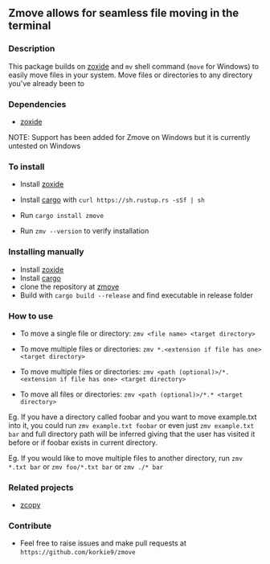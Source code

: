 ## Zmove allows for seamless file moving in the terminal

### Description
This package builds on [zoxide](https://github.com/ajeetdsouza/zoxide) and ``mv`` shell command (``move`` for Windows) to easily move files in your system.
Move files or directories to any directory you've already been to


### Dependencies
 - [zoxide](https://github.com/ajeetdsouza/zoxide)


NOTE: Support has been added for Zmove on Windows but it is currently untested on Windows

### To install

- Install [zoxide](https://github.com/ajeetdsouza/zoxide)
- Install [cargo](https://github.com/rust-lang/cargo) with ``curl https://sh.rustup.rs -sSf | sh``

- Run ``cargo install zmove``

- Run ``zmv --version`` to verify installation

### Installing manually

- Install [zoxide](https://github.com/ajeetdsouza/zoxide)
- Install [cargo](https://github.com/rust-lang/cargo)
- clone the repository at [zmove](https://github.com/korkie9/zmove)
- Build with ``cargo build --release`` and find executable in release folder


### How to use

- To move a single file or directory: ``zmv <file name> <target directory>``

- To move multiple files or directories: ``zmv *.<extension if file has one> <target directory>``

- To move multiple files or directories: ``zmv <path (optional)>/*.<extension if file has one> <target directory>``

- To move all files or directories: ``zmv <path (optional)>/*.* <target directory>``


Eg. If you have a directory called foobar and you want to move example.txt into it, you could run ``zmv example.txt foobar`` or even just ``zmv example.txt bar`` and full directory path will be inferred giving that the user has visited it before or if foobar exists in current directory.

Eg. If you would like to move multiple files to another directory, run ``zmv *.txt bar`` or ``zmv foo/*.txt bar`` or ``zmv ./* bar``

### Related projects
- [zcopy](https://crates.io/crates/zcopy)

### Contribute
- Feel free to raise issues and make pull requests at ``https://github.com/korkie9/zmove``
